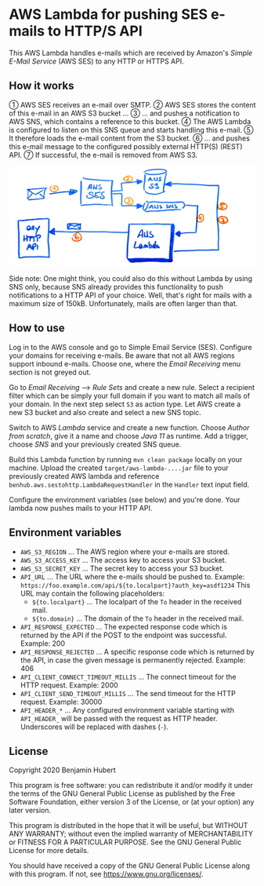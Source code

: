 AWS Lambda for pushing SES e-mails to HTTP/S API
==================================================
This AWS Lambda handles e-mails which are received by Amazon's _Simple E-Mail
Service_ (AWS SES) to any HTTP or HTTPS API.

How it works
--------------
① AWS SES receives an e-mail over SMTP.
② AWS SES stores the content of this e-mail in an AWS S3 bucket ...
③ ... and pushes a notification to AWS SNS, which contains a reference to this bucket.
④ The AWS Lambda is configured to listen on this SNS queue and starts handling this e-mail.
⑤ It therefore loads the e-mail content from the S3 bucket.
⑥ ... and pushes this e-mail message to the configured possibly external HTTP(S) (REST) API.
⑦ If successful, the e-mail is removed from AWS S3.

![Overview](/doc/overview.jpg)

Side note: One might think, you could also do this without Lambda by using SNS
only, because SNS already provides this functionality to push notifications to
a HTTP API of your choice. Well, that's right for mails with a maximum size of
150kB. Unfortunately, mails are often larger than that.

How to use
------------
Log in to the AWS console and go to Simple Email Service (SES). Configure your
domains for receiving e-mails. Be aware that not all AWS regions support inbound
e-mails. Choose one, where the _Email Receiving_ menu section is not greyed out.

Go to _Email Receiving_ —> _Rule Sets_ and create a new rule. Select a recipient
filter which can be simply your full domain if you want to match all mails of
your domain. In the next step select `S3` as action type. Let AWS create a new
S3 bucket and also create and select a new SNS topic.

Switch to AWS _Lambda_ service and create a new function. Choose _Author from
scratch_, give it a name and choose _Java 11_ as runtime. Add a trigger, choose
_SNS_ and your previously created SNS queue.

Build this Lambda function by running `mvn clean package` locally on your
machine. Upload the created `target/aws-lambda-....jar` file to your previously
created AWS lambda and reference `benhub.aws.sestohttp.LambdaRequestHandler` in
the `Handler` text input field.

Configure the environment variables (see below) and you're done. Your lambda now
pushes mails to your HTTP API.

Environment variables
-----------------------
 * `AWS_S3_REGION` ... The AWS region where your e-mails are stored.
 * `AWS_S3_ACCESS_KEY` ... The access key to access your S3 bucket.
 * `AWS_S3_SECRET_KEY` ... The secret key to access your S3 bucket.
 * `API_URL` ... The URL where the e-mails should be pushed to. Example:
     `https://foo.example.com/api/${to.localpart}?auth_key=asdf1234`
     This URL may contain the following placeholders:
      * `${to.localpart}` ... The localpart of the `To` header in the received mail.
      * `${to.domain}` ... The domain of the `To` header in the received mail.
 * `API_RESPONSE_EXPECTED` ... The expected response code which is returned by
     the API if the POST to the endpoint was successful. Example: 200
 * `API_RESPONSE_REJECTED` ... A specific response code which is returned by the
     API, in case the given message is permanently rejected. Example: 406
 * `API_CLIENT_CONNECT_TIMEOUT_MILLIS` ... The connect timeout for the HTTP
     request. Example: 2000
 * `API_CLIENT_SEND_TIMEOUT_MILLIS` ... The send timeout for the HTTP request.
     Example: 30000
 * `API_HEADER_*` ... Any configured environment variable starting with
     `API_HEADER_` will be passed with the request as HTTP header. Underscores
     will be replaced with dashes (`-`).

License
---------
Copyright 2020 Benjamin Hubert

This program is free software: you can redistribute it and/or modify
it under the terms of the GNU General Public License as published by
the Free Software Foundation, either version 3 of the License, or
(at your option) any later version.

This program is distributed in the hope that it will be useful,
but WITHOUT ANY WARRANTY; without even the implied warranty of
MERCHANTABILITY or FITNESS FOR A PARTICULAR PURPOSE.  See the
GNU General Public License for more details.

You should have received a copy of the GNU General Public License
along with this program.  If not, see <https://www.gnu.org/licenses/>.
